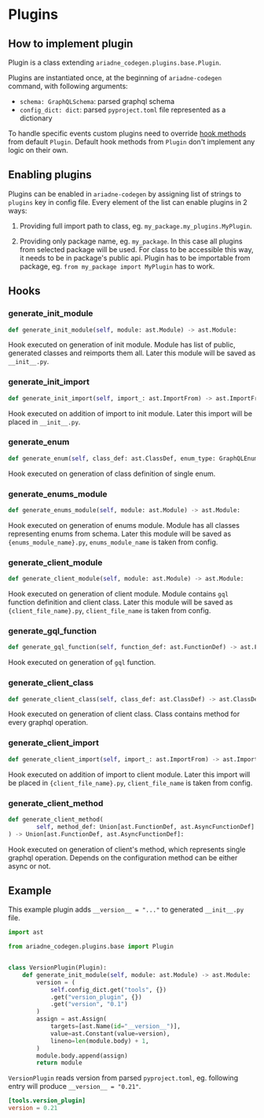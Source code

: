 # Plugins

## How to implement plugin

Plugin is a class extending `ariadne_codegen.plugins.base.Plugin`.

Plugins are instantiated once, at the beginning of `ariadne-codegen` command, with following arguments:
- `schema: GraphQLSchema`: parsed graphql schema
- `config_dict: dict`: parsed `pyproject.toml` file represented as a dictionary

To handle specific events custom plugins need to override [hook methods](#hooks) from default `Plugin`. Default hook methods from `Plugin` don't implement any logic on their own.


## Enabling plugins

Plugins can be enabled in `ariadne-codegen` by assigning list of strings to `plugins` key in config file.
Every element of the list can enable plugins in 2 ways:

1. Providing full import path to class, eg. `my_package.my_plugins.MyPlugin`.

2. Providing only package name, eg. `my_package`. In this case all plugins from selected package will be used. For class to be accessible this way, it needs to be in package's public api. Plugin has to be importable from package, eg. `from my_package import MyPlugin` has to work.


## Hooks

### generate_init_module

```py
def generate_init_module(self, module: ast.Module) -> ast.Module:
```

Hook executed on generation of init module. Module has list of public, generated classes and reimports them all. Later this module will be saved as `__init__.py`.

### generate_init_import

```py
def generate_init_import(self, import_: ast.ImportFrom) -> ast.ImportFrom:
```

Hook executed on addition of import to init module. Later this import will be placed in `__init__.py`.

### generate_enum

```py
def generate_enum(self, class_def: ast.ClassDef, enum_type: GraphQLEnumType) -> ast.ClassDef:
```

Hook executed on generation of class definition of single enum.

### generate_enums_module

```py
def generate_enums_module(self, module: ast.Module) -> ast.Module:
```

Hook executed on generation of enums module. Module has all classes representing enums from schema. Later this module will be saved as `{enums_module_name}.py`, `enums_module_name` is taken from config.

### generate_client_module

```py
def generate_client_module(self, module: ast.Module) -> ast.Module:
```

Hook executed on generation of client module. Module contains `gql` function definition and client class. Later this module will be saved as `{client_file_name}.py`, `client_file_name` is taken from config.

### generate_gql_function

```py
def generate_gql_function(self, function_def: ast.FunctionDef) -> ast.FunctionDef:
```

Hook executed on generation of `gql` function. 

### generate_client_class

```py
def generate_client_class(self, class_def: ast.ClassDef) -> ast.ClassDef:
```

Hook executed on generation of client class. Class contains method for every graphql operation.

### generate_client_import

```py
def generate_client_import(self, import_: ast.ImportFrom) -> ast.ImportFrom:
```

Hook executed on addition of import to client module. Later this import will be placed in `{client_file_name}.py`, `client_file_name` is taken from config.

### generate_client_method

```py
def generate_client_method(
        self, method_def: Union[ast.FunctionDef, ast.AsyncFunctionDef]
) -> Union[ast.FunctionDef, ast.AsyncFunctionDef]:
```

Hook executed on generation of client's method, which represents single graphql operation. Depends on the configuration method can be either async or not.



## Example

This example plugin adds `__version__ = "..."` to generated `__init__.py` file.

```py
import ast

from ariadne_codegen.plugins.base import Plugin


class VersionPlugin(Plugin):
    def generate_init_module(self, module: ast.Module) -> ast.Module:
        version = (
            self.config_dict.get("tools", {})
            .get("version_plugin", {})
            .get("version", "0.1")
        )
        assign = ast.Assign(
            targets=[ast.Name(id="__version__")],
            value=ast.Constant(value=version),
            lineno=len(module.body) + 1,
        )
        module.body.append(assign)
        return module
```

`VersionPlugin` reads version from parsed `pyproject.toml`, eg. following entry will produce `__version__ = "0.21"`.

```toml
[tools.version_plugin]
version = 0.21
``` 
